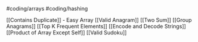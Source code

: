 #coding/arrays
#coding/hashing

[[Contains Duplicate]] - Easy Array
[[Valid Anagram]]
[[Two Sum]] 
[[Group Anagrams]] 
[[Top K Frequent Elements]] 
[[Encode and Decode Strings]]
[[Product of Array Except Self]]
[[Valid Sudoku]]